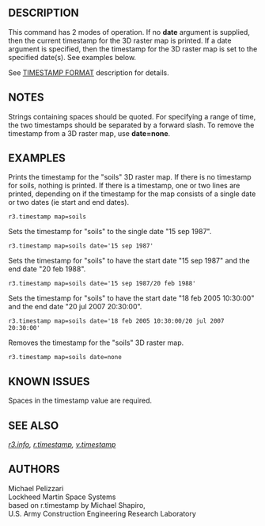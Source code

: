 ## DESCRIPTION

This command has 2 modes of operation. If no **date** argument is
supplied, then the current timestamp for the 3D raster map is printed.
If a date argument is specified, then the timestamp for the 3D raster
map is set to the specified date(s). See examples below.

See [TIMESTAMP FORMAT](r.timestamp.md#timestamp-format) description for
details.

## NOTES

Strings containing spaces should be quoted. For specifying a range of
time, the two timestamps should be separated by a forward slash. To
remove the timestamp from a 3D raster map, use **date=none**.

## EXAMPLES

Prints the timestamp for the "soils" 3D raster map. If there is no
timestamp for soils, nothing is printed. If there is a timestamp, one or
two lines are printed, depending on if the timestamp for the map
consists of a single date or two dates (ie start and end dates).

```shell
r3.timestamp map=soils
```

Sets the timestamp for "soils" to the single date "15 sep 1987".

```shell
r3.timestamp map=soils date='15 sep 1987'
```

Sets the timestamp for "soils" to have the start date "15 sep 1987" and
the end date "20 feb 1988".

```shell
r3.timestamp map=soils date='15 sep 1987/20 feb 1988'
```

Sets the timestamp for "soils" to have the start date "18 feb 2005
10:30:00" and the end date "20 jul 2007 20:30:00".

```shell
r3.timestamp map=soils date='18 feb 2005 10:30:00/20 jul 2007 20:30:00'
```

Removes the timestamp for the "soils" 3D raster map.

```shell
r3.timestamp map=soils date=none
```

## KNOWN ISSUES

Spaces in the timestamp value are required.

## SEE ALSO

*[r3.info](r3.info.md), [r.timestamp](r.timestamp.md),
[v.timestamp](v.timestamp.md)*

## AUTHORS

Michael Pelizzari  
Lockheed Martin Space Systems  
based on r.timestamp by Michael Shapiro,  
U.S. Army Construction Engineering Research Laboratory
